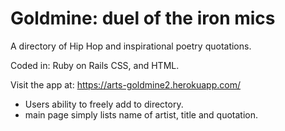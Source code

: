 # **Goldmine**: duel of the iron mics
A directory of Hip Hop and inspirational poetry quotations.

Coded in: Ruby on Rails CSS, and HTML.

Visit the app at: https://arts-goldmine2.herokuapp.com/

* Users ability to freely add to directory.
* main page simply lists name of artist, title and quotation.
